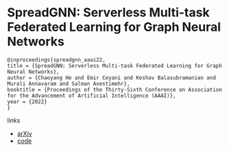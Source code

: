 # SpreadGNN: Serverless Multi-task Federated Learning for Graph Neural Networks

```
@inproceedings{spreadgnn_aaai22,
title = {SpreadGNN: Serverless Multi-task Federated Learning for Graph Neural Networks},
author = {Chaoyang He and Emir Ceyani and Keshav Balasubramanian and Murali Annavaram and Salman Avestimehr},
booktitle = {Proceedings of the Thirty-Sixth Conference on Association for the Advancement of Artificial Intelligence (AAAI)},
year = {2022}
}
```

links
- [arXiv](https://arxiv.org/abs/2106.02743)
- [code](https://github.com/FedML-AI/SpreadGNN)
